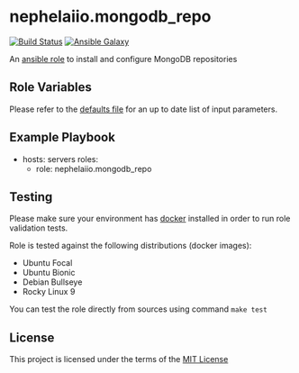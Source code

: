 # nephelaiio.mongodb_repo

[![Build Status](https://github.com/nephelaiio/ansible-role-mongodb-repo/actions/workflows/molecule.yml/badge.svg)](https://github.com/nephelaiio/ansible-role-mongodb-repo/actions/workflows/molecule.yml)
[![Ansible Galaxy](http://img.shields.io/badge/ansible--galaxy-nephelaiio.mongodb-repo.vim-blue.svg)](https://galaxy.ansible.com/ui/standalone/roles/nephelaiio/mongodb_repo/)

An [ansible role](https://galaxy.ansible.com/ui/standalone/roles/nephelaiio/mongodb_repo/) to install and configure MongoDB repositories

## Role Variables

Please refer to the [defaults file](/defaults/main.yml) for an up to date list of input parameters.

## Example Playbook

- hosts: servers
  roles:
     - role: nephelaiio.mongodb_repo

## Testing

Please make sure your environment has [docker](https://www.docker.com) installed in order to run role validation tests.

Role is tested against the following distributions (docker images):

  * Ubuntu Focal
  * Ubuntu Bionic
  * Debian Bullseye
  * Rocky Linux 9

You can test the role directly from sources using command `make test`

## License

This project is licensed under the terms of the [MIT License](/LICENSE)
